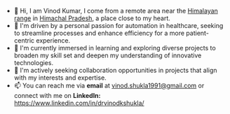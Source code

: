 - 👋 Hi, I am Vinod Kumar, I come from a remote area near the [Himalayan range](https://www.google.com/search?q=Himalyan+Range&tbm=isch&ved=2ahUKEwiq5IzCnO2CAxWakIkEHaKFALUQ2-cCegQIABAA&oq=Himalyan+Range&gs_lcp=CgNpbWcQAzIFCAAQgAQyBQgAEIAEMgYIABAIEB4yCQgAEIAEEBgQCjIJCAAQgAQQGBAKMgkIABCABBAYEAo6BAgjECc6CggAEIAEEIoFEEM6CAgAEIAEELEDOg0IABCABBCKBRCxAxBDUNjNBljg6AZg1eoGaAJwAHgAgAHWAYgBwhCSAQY0LjExLjKYAQCgAQGqAQtnd3Mtd2l6LWltZ8ABAQ&sclient=img&ei=I0lpZerGI5qhptQPoouCqAs&bih=820&biw=1440&client=safari) in [Himachal Pradesh](https://www.google.com/search?q=himachal+pradesh+tourism&tbm=isch&ved=2ahUKEwjZyrHfme2CAxWzj4kEHXBfB2YQ2-cCegQIABAA&oq=Himachal+Pradesh&gs_lcp=CgNpbWcQARgCMg0IABCABBCKBRCxAxBDMgoIABCABBCKBRBDMgoIABCABBCKBRBDMgoIABCABBCKBRBDMgoIABCABBCKBRBDMgoIABCABBCKBRBDMgoIABCABBCKBRBDMgoIABCABBCKBRBDMgoIABCABBCKBRBDMgoIABCABBCKBRBDUABYAGCkFmgAcAB4AIABtAKIAbQCkgEDMy0xmAEAqgELZ3dzLXdpei1pbWfAAQE&sclient=img&ei=O0ZpZZnBKrOfptQP8L6dsAY&bih=820&biw=1440&client=safari), a place close to my heart.
- 👀 I'm driven by a personal passion for automation in healthcare, seeking to streamline processes and enhance efficiency for a more patient-centric experience.
- 🌱 I'm currently immersed in learning and exploring diverse projects to broaden my skill set and deepen my understanding of innovative technologies.
- 💞️ I'm actively seeking collaboration opportunities in projects that align with my interests and expertise.
- 📫 You can reach me via **email** at vinod.shukla1991@gmail.com or connect with me on **LinkedIn:** https://www.linkedin.com/in/drvinodkshukla/

<!---
VinodkumarShukla/VinodkumarShukla is a ✨ special ✨ repository because its `README.md` (this file) appears on your GitHub profile.
You can click the Preview link to take a look at your changes.
--->
